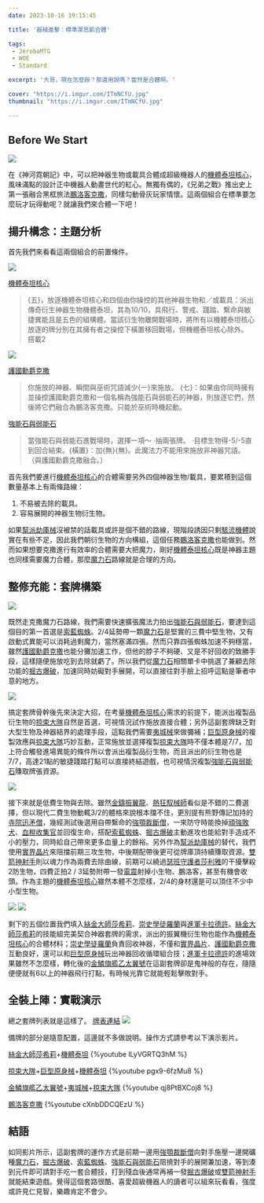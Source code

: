 ```yaml
---
date: 2023-10-16 19:15:45

title: '器械進擊：標準潔思凱合體'

tags: 
 - JerobaMTG
 - WOE
 - Standard

excerpt: '大哥，現在怎麼辦？那還用說嗎？當然是合體啊。'

cover: "https://i.imgur.com/ITmNCfU.jpg"
thumbnail: "https://i.imgur.com/ITmNCfU.jpg"

---
```


## Before We Start

![](https://i.imgur.com/cAO2PuS.png)

在《神河霓朝記》中，可以把神器生物或載具合體成超級機器人的[機體泰坦核心](https://cards.scryfall.io/large/front/7/b/7bdbba95-a743-4686-9070-096a5f73e3cd.jpg)，風味滿點的設計正中機器人動畫世代的紅心。無獨有偶的，《兄弟之戰》推出史上第一張融合黑框旅法[鵬洛客克撒](https://cards.scryfall.io/large/front/4/0/40a01679-3224-427e-bd1d-b797b0ab68b7.jpg)，同樣勾動骨灰玩家情懷。這兩個組合在標準要怎麼玩才玩得動呢？就讓我們來合體一下吧！


## 揚升構念：主題分析

首先我們來看看這兩個組合的前置條件。

![](https://i.imgur.com/T8Y7i3D.png)

[機體泰坦核心](https://cards.scryfall.io/large/front/7/b/7bdbba95-a743-4686-9070-096a5f73e3cd.jpg)

> {五}，放逐機體泰坦核心和四個由你操控的其他神器生物和／或載具：派出傳奇衍生神器生物機體泰坦，其為10/10，具飛行、警戒、踐踏、繫命與敏捷異能且是五色的組構體。當該衍生物離開戰場時，將所有以機體泰坦核心放逐的牌分別在其擁有者之操控下橫置移回戰場，但機體泰坦核心除外。
> 搭載2

![](https://i.imgur.com/8NRYGGY.png)

[護國勳爵克撒](https://cards.scryfall.io/large/front/8/a/8aefe8bd-216a-4ec1-9362-3f9dbf7fd083.jpg)

>你施放的神器、瞬間與巫術咒語減少{一}來施放。
>{七}：如果由你同時擁有並操控護國勳爵克撒和一個名稱為強能石與弱能石的神器，則放逐它們，然後將它們融合為鵬洛客克撒。只能於巫術時機起動。

[強能石與弱能石](https://cards.scryfall.io/large/front/0/2/02aea379-b444-46a3-82f4-3038f698d4f4.jpg)

>當強能石與弱能石進戰場時，選擇一項～
>‧抽兩張牌。
>‧目標生物得-5/-5直到回合結束。{橫置}：加{無}{無}。此魔法力不能用來施放非神器咒語。
>（與護國勳爵克撒融合。）

首先我們要進行[機體泰坦核心](https://cards.scryfall.io/large/front/7/b/7bdbba95-a743-4686-9070-096a5f73e3cd.jpg)的合體需要另外四個神器生物/載具，要累積到這個數量基本上有兩條路線：

1. 不易被去除的載具。
2. 容易展開的神器生物衍生物。

如果[幫派劫庫械](https://cards.scryfall.io/large/front/a/c/acf3f766-f92a-4975-a56d-3647d2f30e7b.jpg)沒被禁的話載具或許是個不錯的路線，現階段誘因只剩[駭流機體](https://cards.scryfall.io/large/front/2/e/2eceedd0-7d2c-47b4-ac35-d4e513594b65.jpg)說實在有些不足，因此我們朝衍生物的方向構組，這個任務[鵬洛客克撒](https://cards.scryfall.io/large/front/4/0/40a01679-3224-427e-bd1d-b797b0ab68b7.jpg)也能做到。然而如果想要克撒進行有效率的合體需要大把魔力，剛好[機體泰坦核心](https://cards.scryfall.io/large/front/7/b/7bdbba95-a743-4686-9070-096a5f73e3cd.jpg)既是神器主題也同樣需要魔力合體，那麼[魔力石](https://cards.scryfall.io/large/front/d/4/d45fe4b6-aeaf-4f84-b660-c7b482ed8512.jpg)路線就是合理的方向。


## 整修充能：套牌構築

![](https://i.imgur.com/5qBltVs.png)

既然走克撒魔力石路線，我們需要快速擴張魔法力拍出[強能石與弱能石](https://cards.scryfall.io/large/front/0/2/02aea379-b444-46a3-82f4-3038f698d4f4.jpg)，要達到這個目的第一首選是[索藍蜘蛛](https://cards.scryfall.io/large/front/e/7/e72e0ddb-3dd4-4db3-aa05-dec8691432a0.jpg)。2/4延勢帶一顆[魔力石](https://cards.scryfall.io/large/front/d/4/d45fe4b6-aeaf-4f84-b660-c7b482ed8512.jpg)是堅實的三費中堅生物，又有啟動式異能可以消耗過剩魔力，當然塞滿四張。然而只靠四張蜘蛛加速不夠穩當，雖然[護國勳爵克撒](https://cards.scryfall.io/large/front/8/a/8aefe8bd-216a-4ec1-9362-3f9dbf7fd083.jpg)也能分攤加速工作，但他的脖子不夠硬、又是不好回收的致勝手段，這樣隨便施放吃到去除就虧了。所以我們從[魔力石](https://cards.scryfall.io/large/front/d/4/d45fe4b6-aeaf-4f84-b660-c7b482ed8512.jpg)相關單卡中挑選了兼顧去除功能的[掘古爆破](https://cards.scryfall.io/large/front/a/1/a169612e-f5de-4653-bc31-9ede8c5bdc75.jpg)，加速同時妨礙對手展開，可以直接往對手臉上招呼這點是筆者中意的地方。

![](https://i.imgur.com/yRXs3N2.png)

搞定套牌骨幹後先來決定大招，在考量[機體泰坦核心](https://cards.scryfall.io/large/front/7/b/7bdbba95-a743-4686-9070-096a5f73e3cd.jpg)需求的前提下，能派出複製品衍生物的[掠束大隊](https://cards.scryfall.io/large/front/3/8/38fc1715-4ddb-4404-83c6-0b8a61922578.jpg)自然是首選，可視情況試作施放直接合體；另外這副套牌缺乏對大型生物及神器結界的處理手段，這點我們需要[夷城械](https://cards.scryfall.io/large/front/6/7/67a87278-4c82-4056-8354-253d86b0ef3d.jpg)來做彌補；[巨型原身械](https://cards.scryfall.io/large/front/4/2/420f0b81-8b87-4854-9dc4-6da84cc38623.jpg)的複製效應與[掠束大隊](https://cards.scryfall.io/large/front/3/8/38fc1715-4ddb-4404-83c6-0b8a61922578.jpg)巧妙互動，正常施放並選擇複製[掠束大隊](https://cards.scryfall.io/large/front/6/7/67a87278-4c82-4056-8354-253d86b0ef3d.jpg)時不僅本體是7/7，加上符合觸發進場異能的條件所以會派出複製品衍生物，而且派出的衍生物也是7/7，高達21點的敏捷踐踏打點可以直接終結遊戲，也可視情況複製[強能石與弱能石](https://cards.scryfall.io/large/front/0/2/02aea379-b444-46a3-82f4-3038f698d4f4.jpg)賺取牌張資源。

![](https://i.imgur.com/oGufM93.png)

接下來就是低費生物與去除。雖然[金鑄振翼龍](https://cards.scryfall.io/large/front/6/9/6917d51b-eb61-4e7e-8336-8b4adf8d1e39.jpg)、[熱狂馭械師](https://cards.scryfall.io/large/front/e/3/e3ee628c-10e2-4aa4-ac1e-0884ddd00786.jpg)看似是不錯的二費選擇，但以現代二費生物動輒3/2的體格來說根本擋不住，更別提有熊野傳記加持的[寺院迅矛僧](https://cards.scryfall.io/large/front/d/6/d6bfa227-4309-40ed-952c-279595eab17e.jpg)，幾經測試後選用自帶繫命的[強顎裁斷僧](https://cards.scryfall.io/large/front/5/4/544a707d-4090-4a74-91aa-60fbd8a4ae96.jpg)，一來防守時能換掉[頑強敗犬](https://cards.scryfall.io/large/front/a/9/a9834ca7-fc8e-43d3-b348-a817ef9f1cf3.jpg)、[血稅收集官](https://cards.scryfall.io/large/front/7/9/79dc5835-0310-4a7a-b449-de6fe0905bbd.jpg)並回復生命，搭配[索藍蜘蛛](https://cards.scryfall.io/large/front/e/7/e72e0ddb-3dd4-4db3-aa05-dec8691432a0.jpg)、[掘古爆破](https://cards.scryfall.io/large/front/a/1/a169612e-f5de-4653-bc31-9ede8c5bdc75.jpg)主動進攻也能給對手造成不小的壓力，同時給自己帶來更多血量上的餘裕。另外作為[幫派劫庫械](https://cards.scryfall.io/large/front/a/c/acf3f766-f92a-4975-a56d-3647d2f30e7b.jpg)的替代，我們使用[實界晶片](https://cards.scryfall.io/large/front/f/e/fea3088a-b9a0-4396-a03e-e67416392774.jpg)來阻擋前期三攻生物，中後期配帶後更可從牌庫頂持續賺取資源。[雙箭神射手](https://cards.scryfall.io/large/front/5/0/5026b875-40db-4379-be45-127dd30bd01f.jpg)則以魂力作為兩費去除曲線，前期可以繞過[瑟班守護者莎利雅](https://cards.scryfall.io/large/front/e/a/eab064c0-c15a-4f2d-bf9b-a5501467dfac.jpg)的干擾擊殺2防生物，四費正拍2 / 3延勢附帶一發[電震](https://cards.scryfall.io/large/front/9/c/9ceb4dfc-48b0-4fac-81f5-2322ea4aef81.jpg)射掉小生物、鵬洛客，甚至有機會收頭。作為主題的[機體泰坦核心](https://cards.scryfall.io/large/front/7/b/7bdbba95-a743-4686-9070-096a5f73e3cd.jpg)雖然本體不怎麼樣，2/4的身材還是可以頂住不少中小型生物。

![](https://i.imgur.com/D7v5dVN.png)
![](https://i.imgur.com/Hvi16I8.png)

剩下的五個位置我們填入[絲金大師莎希莉](https://cards.scryfall.io/large/front/a/3/a3657562-323c-40d0-a261-d029ed549695.jpg)、[崇史學徒羅蘭](https://cards.scryfall.io/large/front/9/9/9998f898-1f08-481b-8505-b890f0fec5e0.jpg)與[進軍卡拉德許](https://cards.scryfall.io/large/front/4/f/4f7231f6-8adc-4a68-9984-e56b974c087b.jpg)。[絲金大師莎希莉](https://cards.scryfall.io/large/front/a/3/a3657562-323c-40d0-a261-d029ed549695.jpg)的技能組完美契合神器套牌的需求，派出的振翼機衍生物也能作為[機體泰坦核心](https://cards.scryfall.io/large/front/7/b/7bdbba95-a743-4686-9070-096a5f73e3cd.jpg)的合體材料；[崇史學徒羅蘭](https://cards.scryfall.io/large/front/9/9/9998f898-1f08-481b-8505-b890f0fec5e0.jpg)負責回收神器，不僅和[實界晶片](https://cards.scryfall.io/large/front/f/e/fea3088a-b9a0-4396-a03e-e67416392774.jpg)、[護國勳爵克撒](https://cards.scryfall.io/large/front/8/a/8aefe8bd-216a-4ec1-9362-3f9dbf7fd083.jpg)互動良好，還可以和[巨型原身械](https://cards.scryfall.io/large/front/4/2/420f0b81-8b87-4854-9dc4-6da84cc38623.jpg)玩出神器回收循環組合技；[進軍卡拉德許](https://cards.scryfall.io/large/front/4/f/4f7231f6-8adc-4a68-9984-e56b974c087b.jpg)的進場效果雖然不怎麼樣，轉化後的[金鱗旗艦乙太翼號](https://cards.scryfall.io/large/back/4/f/4f7231f6-8adc-4a68-9984-e56b974c087b.jpg)在這副套牌卻是鬼神般的存在，隨隨便便就有6以上的神器飛行打點，有時候光靠它就能輕鬆擊敗對手。


## 全裝上陣：實戰演示

總之套牌列表就是這樣了。
[牌表連結](https://www.mtggoldfish.com/deck/5903710#paper)
![](https://i.imgur.com/aiiY4Oe.png)

備牌的部分是隨意配置，這邊就不多做說明。操作方式請參考以下演示影片。

[絲金大師莎希莉](https://cards.scryfall.io/large/front/a/3/a3657562-323c-40d0-a261-d029ed549695.jpg)+[機體泰坦](https://cards.scryfall.io/large/front/0/2/0281825d-9d38-4b56-b522-a8d3cf8c77c9.jpg)
{%youtube lLyVGRTQ3hM %}

[掠束大隊](https://cards.scryfall.io/large/front/3/8/38fc1715-4ddb-4404-83c6-0b8a61922578.jpg)+[巨型原身械](https://cards.scryfall.io/large/front/4/2/420f0b81-8b87-4854-9dc4-6da84cc38623.jpg)+[機體泰坦](https://cards.scryfall.io/large/front/0/2/0281825d-9d38-4b56-b522-a8d3cf8c77c9.jpg)
{%youtube pgx9-6fzMu8 %}

[金鱗旗艦乙太翼號](https://cards.scryfall.io/large/back/4/f/4f7231f6-8adc-4a68-9984-e56b974c087b.jpg)+[夷城械](https://cards.scryfall.io/large/front/6/7/67a87278-4c82-4056-8354-253d86b0ef3d.jpg)+[掠束大隊](https://cards.scryfall.io/large/front/3/8/38fc1715-4ddb-4404-83c6-0b8a61922578.jpg)
{%youtube qj8PtBXCoj8 %}

[鵬洛客克撒](https://cards.scryfall.io/large/front/4/0/40a01679-3224-427e-bd1d-b797b0ab68b7.jpg)
{%youtube cXnbDDCQEzU %}


## 結語

如同影片所示，這副套牌的運作方式是前期一邊用[強顎裁斷僧](https://cards.scryfall.io/large/front/5/4/544a707d-4090-4a74-91aa-60fbd8a4ae96.jpg)向對手施壓一邊開礦種[魔力石](https://cards.scryfall.io/large/front/d/4/d45fe4b6-aeaf-4f84-b660-c7b482ed8512.jpg)，[掘古爆破](https://cards.scryfall.io/large/front/a/1/a169612e-f5de-4653-bc31-9ede8c5bdc75.jpg)、[索藍蜘蛛](https://cards.scryfall.io/large/front/e/7/e72e0ddb-3dd4-4db3-aa05-dec8691432a0.jpg)、[強能石與弱能石](https://cards.scryfall.io/large/front/0/2/02aea379-b444-46a3-82f4-3038f698d4f4.jpg)阻撓對手的展開兼加速，等到湊到元件即可請對手吃一套合體技，打到殘血後通常再補一發[掘古爆破](https://cards.scryfall.io/large/front/a/1/a169612e-f5de-4653-bc31-9ede8c5bdc75.jpg)或[雙箭神射手](https://cards.scryfall.io/large/front/5/0/5026b875-40db-4379-be45-127dd30bd01f.jpg)就能結束遊戲。覺得這個套路很酷、喜愛超級機器人的讀者可以組來玩看看，強度或許見仁見智，樂趣肯定不會少。
